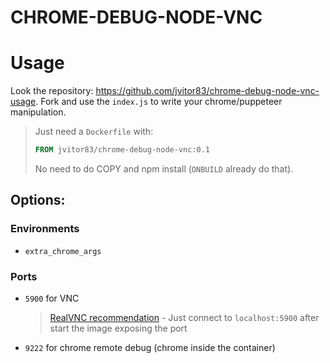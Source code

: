 # CHROME-DEBUG-NODE-VNC

# Usage

Look the repository: https://github.com/jvitor83/chrome-debug-node-vnc-usage. Fork and use the `index.js` to write your chrome/puppeteer manipulation.


> Just need a `Dockerfile` with:
>
> ```Dockerfile
> FROM jvitor83/chrome-debug-node-vnc:0.1
> ```
> No need to do COPY and npm install (`ONBUILD` already do that).

## Options:

### Environments

- `extra_chrome_args`


### Ports

- `5900` for VNC
  > [RealVNC recommendation](https://www.realvnc.com/en/connect/download/viewer) - Just connect to `localhost:5900` after start the image exposing the port
- `9222` for chrome remote debug (chrome inside the container)